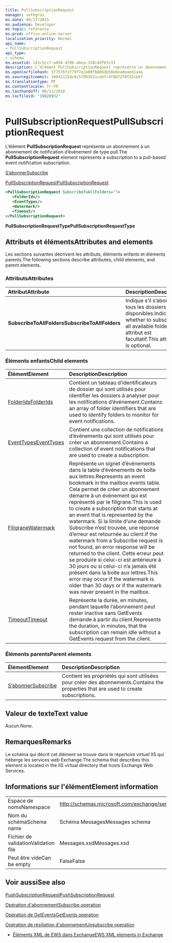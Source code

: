 ```yaml
---
title: PullSubscriptionRequest
manager: sethgros
ms.date: 09/17/2015
ms.audience: Developer
ms.topic: reference
ms.prod: office-online-server
localization_priority: Normal
api_name:
- PullSubscriptionRequest
api_type:
- schema
ms.assetid: 145c5cc7-a894-4f0b-a6ea-358cddfb5c33
description: L’élément PullSubscriptionRequest représente un abonnement à un abonnement de notification d’événement de type pull.
ms.openlocfilehash: 5f757bf1f79f7e2a00fb886db50e6ea0eaed1a4a
ms.sourcegitcommit: 34041125dc8c5f993b21cebfc4f8b72f0fd2cb6f
ms.translationtype: MT
ms.contentlocale: fr-FR
ms.lasthandoff: 06/11/2018
ms.locfileid: "19828932"
---
```

# <a name="pullsubscriptionrequest"></a><span data-ttu-id="b3193-103">PullSubscriptionRequest</span><span class="sxs-lookup"><span data-stu-id="b3193-103">PullSubscriptionRequest</span></span>

<span data-ttu-id="b3193-104">L’élément **PullSubscriptionRequest** représente un abonnement à un abonnement de notification d’événement de type pull.</span><span class="sxs-lookup"><span data-stu-id="b3193-104">The **PullSubscriptionRequest** element represents a subscription to a pull-based event notification subscription.</span></span> 
  
[<span data-ttu-id="b3193-105">S’abonner</span><span class="sxs-lookup"><span data-stu-id="b3193-105">Subscribe</span></span>](subscribe.md)
  
[<span data-ttu-id="b3193-106">PullSubscriptionRequest</span><span class="sxs-lookup"><span data-stu-id="b3193-106">PullSubscriptionRequest</span></span>](pullsubscriptionrequest.md)
  
```XML
<PullSubscriptionRequest SubscribeToAllFolders="">
   <FolderIds/>
   <EventTypes/>
   <Watermark/>
   <Timeout/>
</PullSubscriptionRequest>
```

 <span data-ttu-id="b3193-107">**PullSubscriptionRequestType**</span><span class="sxs-lookup"><span data-stu-id="b3193-107">**PullSubscriptionRequestType**</span></span>
## <a name="attributes-and-elements"></a><span data-ttu-id="b3193-108">Attributs et éléments</span><span class="sxs-lookup"><span data-stu-id="b3193-108">Attributes and elements</span></span>

<span data-ttu-id="b3193-109">Les sections suivantes décrivent les attributs, éléments enfants et éléments parents.</span><span class="sxs-lookup"><span data-stu-id="b3193-109">The following sections describe attributes, child elements, and parent elements.</span></span>
  
### <a name="attributes"></a><span data-ttu-id="b3193-110">Attributs</span><span class="sxs-lookup"><span data-stu-id="b3193-110">Attributes</span></span>

|<span data-ttu-id="b3193-111">**Attribut**</span><span class="sxs-lookup"><span data-stu-id="b3193-111">**Attribute**</span></span>|<span data-ttu-id="b3193-112">**Description**</span><span class="sxs-lookup"><span data-stu-id="b3193-112">**Description**</span></span>|
|:-----|:-----|
|<span data-ttu-id="b3193-113">**SubscribeToAllFolders**</span><span class="sxs-lookup"><span data-stu-id="b3193-113">**SubscribeToAllFolders**</span></span> <br/> |<span data-ttu-id="b3193-114">Indique s’il s’abonner à tous les dossiers disponibles.</span><span class="sxs-lookup"><span data-stu-id="b3193-114">Indicates whether to subscribe to all available folders.</span></span> <span data-ttu-id="b3193-115">Cet attribut est facultatif.</span><span class="sxs-lookup"><span data-stu-id="b3193-115">This attribute is optional.</span></span>  <br/> |
   
### <a name="child-elements"></a><span data-ttu-id="b3193-116">Éléments enfants</span><span class="sxs-lookup"><span data-stu-id="b3193-116">Child elements</span></span>

|<span data-ttu-id="b3193-117">**Élément**</span><span class="sxs-lookup"><span data-stu-id="b3193-117">**Element**</span></span>|<span data-ttu-id="b3193-118">**Description**</span><span class="sxs-lookup"><span data-stu-id="b3193-118">**Description**</span></span>|
|:-----|:-----|
|[<span data-ttu-id="b3193-119">FolderIds</span><span class="sxs-lookup"><span data-stu-id="b3193-119">FolderIds</span></span>](folderids.md) <br/> |<span data-ttu-id="b3193-120">Contient un tableau d’identificateurs de dossier qui sont utilisés pour identifier les dossiers à analyser pour les notifications d’événement.</span><span class="sxs-lookup"><span data-stu-id="b3193-120">Contains an array of folder identifiers that are used to identify folders to monitor for event notifications.</span></span>  <br/> |
|[<span data-ttu-id="b3193-121">EventTypes</span><span class="sxs-lookup"><span data-stu-id="b3193-121">EventTypes</span></span>](eventtypes.md) <br/> |<span data-ttu-id="b3193-122">Contient une collection de notifications d’événements qui sont utilisés pour créer un abonnement.</span><span class="sxs-lookup"><span data-stu-id="b3193-122">Contains a collection of event notifications that are used to create a subscription.</span></span>  <br/> |
|[<span data-ttu-id="b3193-123">Filigrane</span><span class="sxs-lookup"><span data-stu-id="b3193-123">Watermark</span></span>](watermark.md) <br/> |<span data-ttu-id="b3193-124">Représente un signet d’événements dans la table d’événements de boîte aux lettres.</span><span class="sxs-lookup"><span data-stu-id="b3193-124">Represents an event bookmark in the mailbox events table.</span></span> <span data-ttu-id="b3193-125">Cela permet de créer un abonnement démarre à un événement qui est représenté par le filigrane.</span><span class="sxs-lookup"><span data-stu-id="b3193-125">This is used to create a subscription that starts at an event that is represented by the watermark.</span></span> <span data-ttu-id="b3193-126">Si la limite d’une demande Subscribe n’est trouvée, une réponse d’erreur est retournée au client.</span><span class="sxs-lookup"><span data-stu-id="b3193-126">If the watermark from a Subscribe request is not found, an error response will be returned to the client.</span></span> <span data-ttu-id="b3193-127">Cette erreur peut se produire si celui-ci est antérieure à 30 jours ou si celui-ci n’a jamais été présent dans la boîte aux lettres.</span><span class="sxs-lookup"><span data-stu-id="b3193-127">This error may occur if the watermark is older than 30 days or if the watermark was never present in the mailbox.</span></span>  <br/> |
|[<span data-ttu-id="b3193-128">Timeout</span><span class="sxs-lookup"><span data-stu-id="b3193-128">Timeout</span></span>](timeout.md) <br/> |<span data-ttu-id="b3193-129">Représente la durée, en minutes, pendant laquelle l’abonnement peut rester inactive sans GetEvents demande à partir du client.</span><span class="sxs-lookup"><span data-stu-id="b3193-129">Represents the duration, in minutes, that the subscription can remain idle without a GetEvents request from the client.</span></span>  <br/> |
   
### <a name="parent-elements"></a><span data-ttu-id="b3193-130">Éléments parents</span><span class="sxs-lookup"><span data-stu-id="b3193-130">Parent elements</span></span>

|<span data-ttu-id="b3193-131">**Élément**</span><span class="sxs-lookup"><span data-stu-id="b3193-131">**Element**</span></span>|<span data-ttu-id="b3193-132">**Description**</span><span class="sxs-lookup"><span data-stu-id="b3193-132">**Description**</span></span>|
|:-----|:-----|
|[<span data-ttu-id="b3193-133">S’abonner</span><span class="sxs-lookup"><span data-stu-id="b3193-133">Subscribe</span></span>](subscribe.md) <br/> |<span data-ttu-id="b3193-134">Contient les propriétés qui sont utilisées pour créer des abonnements.</span><span class="sxs-lookup"><span data-stu-id="b3193-134">Contains the properties that are used to create subscriptions.</span></span>  <br/> |
   
## <a name="text-value"></a><span data-ttu-id="b3193-135">Valeur de texte</span><span class="sxs-lookup"><span data-stu-id="b3193-135">Text value</span></span>

<span data-ttu-id="b3193-136">Aucun.</span><span class="sxs-lookup"><span data-stu-id="b3193-136">None.</span></span>
  
## <a name="remarks"></a><span data-ttu-id="b3193-137">Remarques</span><span class="sxs-lookup"><span data-stu-id="b3193-137">Remarks</span></span>

<span data-ttu-id="b3193-138">Le schéma qui décrit cet élément se trouve dans le répertoire virtuel IIS qui héberge les services web Exchange.</span><span class="sxs-lookup"><span data-stu-id="b3193-138">The schema that describes this element is located in the IIS virtual directory that hosts Exchange Web Services.</span></span>
  
## <a name="element-information"></a><span data-ttu-id="b3193-139">Informations sur l'élément</span><span class="sxs-lookup"><span data-stu-id="b3193-139">Element information</span></span>

|||
|:-----|:-----|
|<span data-ttu-id="b3193-140">Espace de noms</span><span class="sxs-lookup"><span data-stu-id="b3193-140">Namespace</span></span>  <br/> |http://schemas.microsoft.com/exchange/services/2006/messages  <br/> |
|<span data-ttu-id="b3193-141">Nom du schéma</span><span class="sxs-lookup"><span data-stu-id="b3193-141">Schema name</span></span>  <br/> |<span data-ttu-id="b3193-142">Schéma Messages</span><span class="sxs-lookup"><span data-stu-id="b3193-142">Messages schema</span></span>  <br/> |
|<span data-ttu-id="b3193-143">Fichier de validation</span><span class="sxs-lookup"><span data-stu-id="b3193-143">Validation file</span></span>  <br/> |<span data-ttu-id="b3193-144">Messages.xsd</span><span class="sxs-lookup"><span data-stu-id="b3193-144">Messages.xsd</span></span>  <br/> |
|<span data-ttu-id="b3193-145">Peut être vide</span><span class="sxs-lookup"><span data-stu-id="b3193-145">Can be empty</span></span>  <br/> |<span data-ttu-id="b3193-146">False</span><span class="sxs-lookup"><span data-stu-id="b3193-146">False</span></span>  <br/> |
   
## <a name="see-also"></a><span data-ttu-id="b3193-147">Voir aussi</span><span class="sxs-lookup"><span data-stu-id="b3193-147">See also</span></span>



[<span data-ttu-id="b3193-148">PushSubscriptionRequest</span><span class="sxs-lookup"><span data-stu-id="b3193-148">PushSubscriptionRequest</span></span>](pushsubscriptionrequest.md)
  
[<span data-ttu-id="b3193-149">Opération d'abonnement</span><span class="sxs-lookup"><span data-stu-id="b3193-149">Subscribe operation</span></span>](subscribe-operation.md)
  
[<span data-ttu-id="b3193-150">Opération de GetEvents</span><span class="sxs-lookup"><span data-stu-id="b3193-150">GetEvents operation</span></span>](getevents-operation.md)
  
[<span data-ttu-id="b3193-151">Opération de résiliation d'abonnement</span><span class="sxs-lookup"><span data-stu-id="b3193-151">Unsubscribe operation</span></span>](unsubscribe-operation.md)


- [<span data-ttu-id="b3193-152">Éléments XML de EWS dans Exchange</span><span class="sxs-lookup"><span data-stu-id="b3193-152">EWS XML elements in Exchange</span></span>](ews-xml-elements-in-exchange.md)

